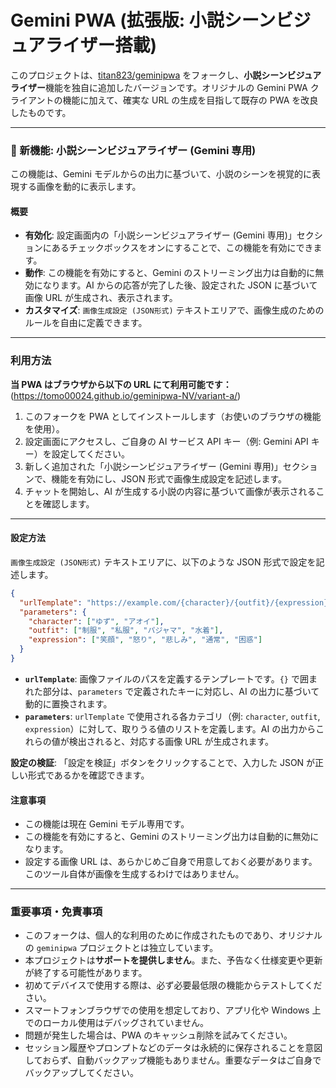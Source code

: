 # Gemini PWA (拡張版: 小説シーンビジュアライザー搭載)

このプロジェクトは、[titan823/geminipwa](https://github.com/titan823/geminipwa) をフォークし、**小説シーンビジュアライザー**機能を独自に追加したバージョンです。オリジナルの Gemini PWA クライアントの機能に加えて、確実な URL の生成を目指して既存の PWA を改良したものです。

---

### 🌟 新機能: 小説シーンビジュアライザー (Gemini 専用)

この機能は、Gemini モデルからの出力に基づいて、小説のシーンを視覚的に表現する画像を動的に表示します。

#### 概要

- **有効化**: 設定画面内の「小説シーンビジュアライザー (Gemini 専用)」セクションにあるチェックボックスをオンにすることで、この機能を有効にできます。
- **動作**: この機能を有効にすると、Gemini のストリーミング出力は自動的に無効になります。AI からの応答が完了した後、設定された JSON に基づいて画像 URL が生成され、表示されます。
- **カスタマイズ**: `画像生成設定 (JSON形式)` テキストエリアで、画像生成のためのルールを自由に定義できます。

---

### 利用方法

**当 PWA はブラウザから以下の URL にて利用可能です：**
(https://tomo00024.github.io/geminipwa-NV/variant-a/)

1.  このフォークを PWA としてインストールします（お使いのブラウザの機能を使用）。
2.  設定画面にアクセスし、ご自身の AI サービス API キー（例: Gemini API キー）を設定してください。
3.  新しく追加された「小説シーンビジュアライザー (Gemini 専用)」セクションで、機能を有効にし、JSON 形式で画像生成設定を記述します。
4.  チャットを開始し、AI が生成する小説の内容に基づいて画像が表示されることを確認します。

---

#### 設定方法

`画像生成設定 (JSON形式)` テキストエリアに、以下のような JSON 形式で設定を記述します。

```json
{
  "urlTemplate": "https://example.com/{character}/{outfit}/{expression}.avif",
  "parameters": {
    "character": ["ゆず", "アオイ"],
    "outfit": ["制服", "私服", "パジャマ", "水着"],
    "expression": ["笑顔", "怒り", "悲しみ", "通常", "困惑"]
  }
}
```

- **`urlTemplate`**: 画像ファイルのパスを定義するテンプレートです。`{}` で囲まれた部分は、`parameters` で定義されたキーに対応し、AI の出力に基づいて動的に置換されます。
- **`parameters`**: `urlTemplate` で使用される各カテゴリ（例: `character`, `outfit`, `expression`）に対して、取りうる値のリストを定義します。AI の出力からこれらの値が検出されると、対応する画像 URL が生成されます。

**設定の検証**: 「設定を検証」ボタンをクリックすることで、入力した JSON が正しい形式であるかを確認できます。

#### 注意事項

- この機能は現在 Gemini モデル専用です。
- この機能を有効にすると、Gemini のストリーミング出力は自動的に無効になります。
- 設定する画像 URL は、あらかじめご自身で用意しておく必要があります。このツール自体が画像を生成するわけではありません。

---

### 重要事項・免責事項

- このフォークは、個人的な利用のために作成されたものであり、オリジナルの `geminipwa` プロジェクトとは独立しています。
- 本プロジェクトは**サポートを提供しません**。また、予告なく仕様変更や更新が終了する可能性があります。
- 初めてデバイスで使用する際は、必ず必要最低限の機能からテストしてください。
- スマートフォンブラウザでの使用を想定しており、アプリ化や Windows 上でのローカル使用はデバッグされていません。
- 問題が発生した場合は、PWA のキャッシュ削除を試みてください。
- セッション履歴やプロンプトなどのデータは永続的に保存されることを意図しておらず、自動バックアップ機能もありません。重要なデータはご自身でバックアップしてください。
